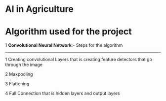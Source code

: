 # AI in Agriculture
# Algorithm used for the project
1 **Convolutional Neural Network**:- 
Steps for the algorithm<hr>
 1 Creating convolutional Layers that is creating feature detectors that go through the image 

 2 Maxpooling 

 3 Flattening

 4 Full Connection that is hidden layers and output layers 
